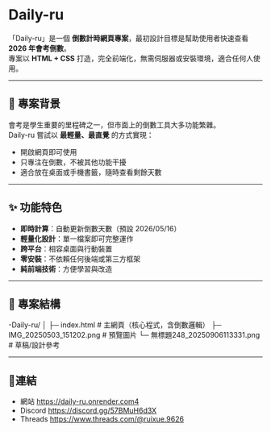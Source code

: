 # Daily-ru

「Daily-ru」是一個 **倒數計時網頁專案**，最初設計目標是幫助使用者快速查看 **2026 年會考倒數**。  
專案以 **HTML + CSS** 打造，完全前端化，無需伺服器或安裝環境，適合任何人使用。  

---

## 📖 專案背景

會考是學生重要的里程碑之一，但市面上的倒數工具大多功能繁雜。  
Daily-ru 嘗試以 **最輕量、最直覺** 的方式實現：  
- 開啟網頁即可使用  
- 只專注在倒數，不被其他功能干擾  
- 適合放在桌面或手機書籤，隨時查看剩餘天數  

---

## ✨ 功能特色

- **即時計算**：自動更新倒數天數（預設 2026/05/16）  
- **輕量化設計**：單一檔案即可完整運作  
- **跨平台**：相容桌面與行動裝置  
- **零安裝**：不依賴任何後端或第三方框架  
- **純前端技術**：方便學習與改造  

---

## 📂 專案結構
-Daily-ru/
│ 
├─ index.html # 主網頁（核心程式，含倒數邏輯）
├─ IMG_20250503_151202.png # 預覽圖片
└─ 無標題248_20250906113331.png # 草稿/設計參考

---

## 🔗連結
- 網站 https://daily-ru.onrender.com4
- Discord https://discord.gg/57BMuH6d3X
- Threads https://www.threads.com/@ruixue.9626
